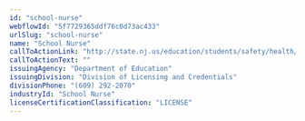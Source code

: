 ```yaml
---
id: "school-nurse"
webflowId: "5f7729365ddf76c0d73ac433"
urlSlug: "school-nurse"
name: "School Nurse"
callToActionLink: "http://state.nj.us/education/students/safety/health/nurse/"
callToActionText: ""
issuingAgency: "Department of Education"
issuingDivision: "Division of Licensing and Credentials"
divisionPhone: "(609) 292-2070"
industryId: "School Nurse"
licenseCertificationClassification: "LICENSE"
---
```

